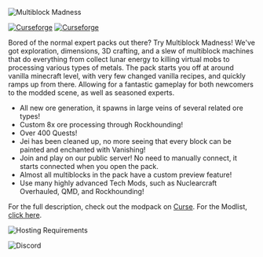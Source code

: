 ![Multiblock Madness](https://www.bisecthosting.com/images/CF/Multiblock_Madness_V2/BH_MM_Header.png)

[![Curseforge](http://cf.way2muchnoise.eu/full_406354_downloads.svg)](https://www.curseforge.com/minecraft/modpacks/multiblock-madness) [![Curseforge](http://cf.way2muchnoise.eu/versions/For%20MC_406354_all.svg)](https://www.curseforge.com/minecraft/modpacks/multiblock-madness)

Bored of the normal expert packs out there? Try Multiblock Madness! We've got exploration, dimensions, 3D crafting, and a slew of multiblock machines that do everything from collect lunar energy to killing virtual mobs to processing various types of metals. The pack starts you off at around vanilla minecraft level, with very few changed vanilla recipes, and quickly ramps up from there. Allowing for a fantastic gameplay for both newcomers to the modded scene, as well as seasoned experts.

- All new ore generation, it spawns in large veins of several related ore types!
- Custom 8x ore processing through Rockhounding!
- Over 400 Quests!
- Jei has been cleaned up, no more seeing that every block can be painted and enchanted with Vanishing!
- Join and play on our public server! No need to manually connect, it starts connected when you open the pack.
- Almost all multiblocks in the pack have a custom preview feature!
- Use many highly advanced Tech Mods, such as Nuclearcraft Overhauled, QMD, and Rockhounding!

For the full description, check out the modpack on [Curse](https://www.curseforge.com/minecraft/modpacks/multiblock-madness).
For the Modlist, [click here](https://www.curseforge.com/minecraft/modpacks/multiblock-madness/relations/dependencies).

![Hosting Requirements](https://www.bisecthosting.com/images/CF/Multiblock_Madness_V2/BH_MM_PromoCard.png)

![Discord](https://www.bisecthosting.com/images/CF/A_Bit_of_Everything/BH_BOE_Discord.png)
